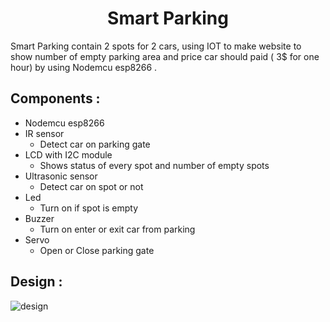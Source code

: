 <h1 align="center"> Smart Parking </h1>

 Smart Parking contain 2 spots for 2 cars, using IOT to make website to show number of empty parking area and price car should paid ( 3$ for one hour) by using Nodemcu esp8266 .

## Components :
- Nodemcu esp8266 
- IR sensor 
  - Detect car on parking gate 
- LCD with I2C module 
  - Shows status of every spot and number of empty spots
- Ultrasonic sensor 
  - Detect car on spot or not
- Led 
  - Turn on if spot is empty 
- Buzzer
  - Turn on enter or exit car from parking 
- Servo
  - Open or Close parking gate
  
## Design :
![design](https://user-images.githubusercontent.com/92337927/219876574-9ea014d4-0eba-438a-986c-561feeacfdc4.png)

